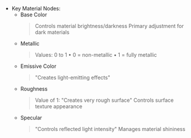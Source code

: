 * Key Material Nodes:
  - Base Color
    > Controls material brightness/darkness
    > Primary adjustment for dark materials
  - Metallic
    > Values: 0 to 1
      • 0 = non-metallic
      • 1 = fully metallic
  - Emissive Color
    > "Creates light-emitting effects"
  - Roughness
    > Value of 1: "Creates very rough surface"
    > Controls surface texture appearance
  - Specular
    > "Controls reflected light intensity"
    > Manages material shininess